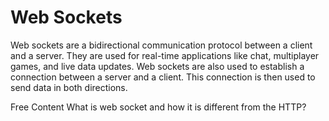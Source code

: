 # Web Sockets

Web sockets are a bidirectional communication protocol between a client and a server. They are used for real-time applications like chat, multiplayer games, and live data updates. Web sockets are also used to establish a connection between a server and a client. This connection is then used to send data in both directions.

<ResourceGroupTitle>Free Content</ResourceGroupTitle>
<BadgeLink colorScheme='yellow' badgeText='Read' href='https://www.geeksforgeeks.org/what-is-web-socket-and-how-it-is-different-from-the-http/'>What is web socket and how it is different from the HTTP?</BadgeLink>
